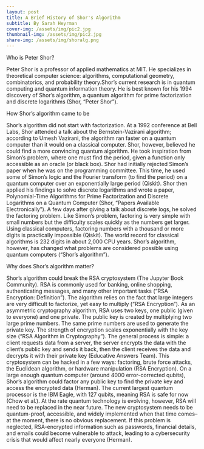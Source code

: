```yaml
---
layout: post
title: A Brief History of Shor's Algorithm
subtitle: By Sarah Heyrman
cover-img: /assets/img/pic2.jpg
thumbnail-img: /assets/img/pic2.jpg
share-img: /assets/img/shoralg.png
---
```


Who is Peter Shor?

Peter Shor is a professor of applied mathematics at MIT. He specializes in theoretical computer science: algorithms, computational geometry, combinatorics, and probability theory.Shor’s current research is in quantum computing and quantum information theory. He is best known for his 1994 discovery of Shor’s algorithm, a quantum algorithm for prime factorization and discrete logarithms (Shor, “Peter Shor”). 

How Shor’s algorithm came to be

Shor’s algorithm did not start with factorization. At a 1992 conference at Bell Labs, Shor attended a talk about the Bernstein-Vazirani algorithm; according to Umesh Vazirani, the algorithm ran faster on a quantum computer than it would on a classical computer. Shor, however, believed he could find a more convincing quantum algorithm. He took inspiration from Simon’s problem, where one must find the period, given a function only accessible as an oracle (or black box). Shor had initially rejected Simon’s paper when he was on the programming committee. This time, he used some of Simon’s logic and the Fourier transform (to find the period) on a quantum computer over an exponentially large period (Qiskit). Shor then applied his findings to solve discrete logarithms and wrote a paper, Polynomial-Time Algorithms for Prime Factorization and Discrete Logarithms on a Quantum Computer (Shor, “Papers Available Electronically”). A few days after giving a talk about discrete logs, he solved the factoring problem. Like Simon’s problem, factoring is very simple with small numbers but the difficulty scales quickly as the numbers get larger. Using classical computers, factoring numbers with a thousand or more digits is practically impossible (Qiskit). The world record for classical algorithms is 232 digits in about 2,000 CPU years. Shor’s algorithm, however, has changed what problems are considered possible using quantum computers (“Shor’s algorithm”).

Why does Shor’s algorithm matter?

Shor’s algorithm could break the RSA cryptosystem (The Jupyter Book Community). RSA is commonly used for banking, online shopping, authenticating messages, and many other important tasks (“RSA Encryption: Definition”). The algorithm relies on the fact that large integers are very difficult to factorize, yet easy to multiply (“RSA Encryption”). As an asymmetric cryptography algorithm, RSA uses two keys, one public (given to everyone) and one private. The public key is created by multiplying two large prime numbers. The same prime numbers are used to generate the private key.  The strength of encryption scales exponentially with the key size (“RSA Algorithm in Cryptography”). The general process is simple: a client requests data from a server, the server encrypts the data with the client’s public key and sends it back, then the client receives the data and decrypts it with their private key (Educative Answers Team). This cryptosystem can be hacked in a few ways: factoring, brute force attacks, the Euclidean algorithm, or hardware manipulation (RSA Encryption). On a large enough quantum computer (around 4000 error-corrected qubits), Shor’s algorithm could factor any public key to find the private key and access the encrypted data (Herman). The current largest quantum processor is the IBM Eagle, with 127 qubits, meaning RSA is safe for now (Chow et al.). At the rate quantum technology is evolving, however, RSA will need to be replaced in the near future. The new cryptosystem needs to be quantum-proof, accessible, and widely implemented when that time comes– at the moment, there is no obvious replacement. If this problem is neglected, RSA-encrypted information such as passwords, financial details, and emails could become vulnerable to attack, leading to a cybersecurity crisis that would affect nearly everyone (Herman). 
